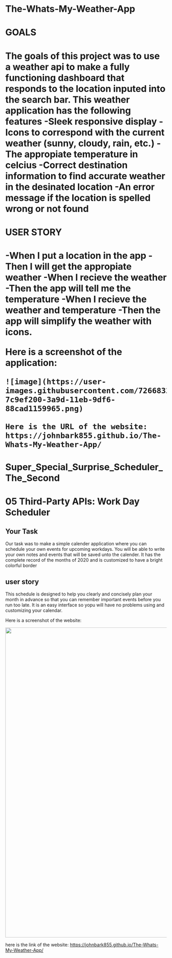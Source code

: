 # The-Whats-My-Weather-App
<h1>GOALS<h1>
  The goals of this project was to use a weather api to make a fully functioning dashboard that responds to the location inputed into the search bar.
  This weather application has the following features
  -Sleek responsive display
  -Icons to correspond with the current weather (sunny, cloudy, rain, etc.)
  -The appropiate temperature in celcius
  -Correct destination information to find accurate weather in the desinated location
  -An error message if the location is spelled wrong or not found
  <h1> USER STORY<h1>
    -When I put a location in the app
    -Then I will get the appropiate weather
    -When I recieve the weather
    -Then the app will tell me the temperature
    -When I recieve the weather and temperature
    -Then the app will simplify the weather with icons.
   
   Here is a screenshot of the application:
    
    ![image](https://user-images.githubusercontent.com/72668325/101750779-7c9ef200-3a9d-11eb-9df6-88cad1159965.png)
    
    Here is the URL of the website: https://johnbark855.github.io/The-Whats-My-Weather-App/
    
    
    
# Super_Special_Surprise_Scheduler_The_Second

# 05 Third-Party APIs: Work Day Scheduler

## Your Task

Our task was to make a simple calender application where you can schedule your own events for upcoming workdays. You will be able to write your own notes and events that will be saved unto the calender. It has the complete record of the months of 2020 and is customized to have a bright colorful border

## user story 
This schedule is designed to help you clearly and concisely plan your month in advance so that you can remember important events before you run too late. It is an easy interface so yopu will have no problems using and customizing your calendar.

Here is a screenshot of the website:

<img src="https://dm2305files.storage.live.com/y4mZW-XVgCpeUGT_XyQgEK8m-H0B55Q2rHc-jUO-NNDWJg4C3hhMrUgBZhAbhUY_aGDE9KbSkXlcNWdPmQqtnuiC9hEv5teD4GqxXfah_0-tjVeX-LShZO7H4AOUKpyTaky8ex268ktwxGire-g2pDL1ji0_c6hG9Tiy6YJzu51e50VZwfGdhV8geVecyivJd3n?width=1251&height=966&cropmode=none" width="1251" height="966" />


here is the link of the website:
https://johnbark855.github.io/The-Whats-My-Weather-App/
